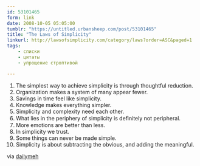 ```yaml
---
id: 53101465
form: link
date: 2008-10-05 05:05:00
tumblr: "https://untitled.urbansheep.com/post/53101465"
title: "The Laws of Simplicity"
linkurl: http://lawsofsimplicity.com/category/laws?order=ASC&paged=1
tags:
    - списки
    - цитаты
    - упрощение строптивой

---
```

<ol><li>The simplest way to achieve simplicity is through thoughtful reduction.</li>
<li>Organization makes a system of many appear fewer.</li>
<li>Savings in time feel like simplicity.</li>
<li>Knowledge makes everything simpler.</li>
<li>Simplicity and complexity need each other.</li>
<li>What lies in the periphery of simplicity is deﬁnitely not peripheral.</li>
<li>More emotions are better than less.</li>
<li>In simplicity we trust.</li>
<li>Some things can never be made simple.</li>
<li>Simplicity is about subtracting the obvious, and adding the meaningful.</li>
</ol><p>via <a href="http://dailymeh.tumblr.com/post/53099760">dailymeh</a></p>
